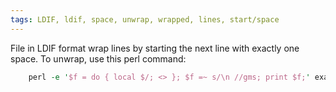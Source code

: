 ```yaml
---
tags: LDIF, ldif, space, unwrap, wrapped, lines, start/space
---
```


File in LDIF format wrap lines by starting the next line with exactly one
space. To unwrap, use this perl command:

```perl
    perl -e '$f = do { local $/; <> }; $f =~ s/\n //gms; print $f;' example.ldif
```
